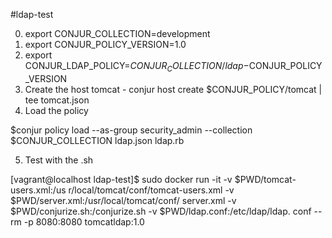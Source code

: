 #ldap-test

0.  export CONJUR_COLLECTION=development
1.  export CONJUR_POLICY_VERSION=1.0
2.  export CONJUR_LDAP_POLICY=$CONJUR_COLLECTION/ldap-$CONJUR_POLICY_VERSION
3.  Create the host tomcat - conjur host create $CONJUR_POLICY/tomcat | tee tomcat.json
4.  Load the policy

$conjur policy load --as-group security_admin --collection $CONJUR_COLLECTION ldap.json ldap.rb

5.  Test with the .sh

[vagrant@localhost ldap-test]$ sudo docker run -it -v $PWD/tomcat-users.xml:/us
r/local/tomcat/conf/tomcat-users.xml -v $PWD/server.xml:/usr/local/tomcat/conf/
server.xml -v $PWD/conjurize.sh:/conjurize.sh -v $PWD/ldap.conf:/etc/ldap/ldap.
conf --rm -p 8080:8080 tomcatldap:1.0
